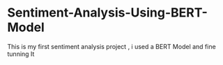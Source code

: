 # Sentiment-Analysis-Using-BERT-Model
This is my first sentiment analysis project , i used a BERT Model and fine tunning It 
 
